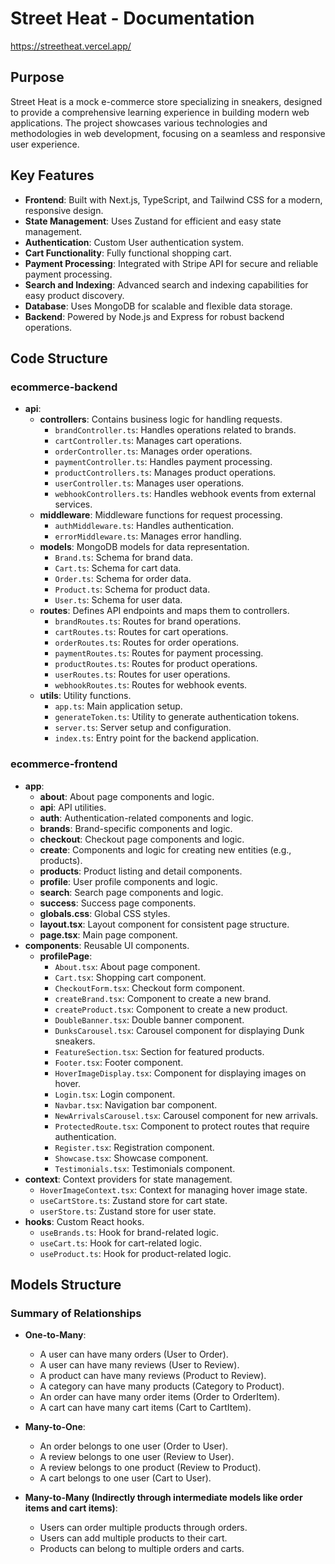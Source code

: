 # Street Heat - Documentation

https://streetheat.vercel.app/

## Purpose

Street Heat is a mock e-commerce store specializing in sneakers, designed to provide a comprehensive learning experience in building modern web applications. The project showcases various technologies and methodologies in web development, focusing on a seamless and responsive user experience.

## Key Features

- **Frontend**: Built with Next.js, TypeScript, and Tailwind CSS for a modern, responsive design.
- **State Management**: Uses Zustand for efficient and easy state management.
- **Authentication**: Custom User authentication system.
- **Cart Functionality**: Fully functional shopping cart.
- **Payment Processing**: Integrated with Stripe API for secure and reliable payment processing.
- **Search and Indexing**: Advanced search and indexing capabilities for easy product discovery.
- **Database**: Uses MongoDB for scalable and flexible data storage.
- **Backend**: Powered by Node.js and Express for robust backend operations.

## Code Structure

### ecommerce-backend

- **api**:
  - **controllers**: Contains business logic for handling requests.
    - `brandController.ts`: Handles operations related to brands.
    - `cartController.ts`: Manages cart operations.
    - `orderController.ts`: Manages order operations.
    - `paymentController.ts`: Handles payment processing.
    - `productControllers.ts`: Manages product operations.
    - `userController.ts`: Manages user operations.
    - `webhookControllers.ts`: Handles webhook events from external services.
  - **middleware**: Middleware functions for request processing.
    - `authMiddleware.ts`: Handles authentication.
    - `errorMiddleware.ts`: Manages error handling.
  - **models**: MongoDB models for data representation.
    - `Brand.ts`: Schema for brand data.
    - `Cart.ts`: Schema for cart data.
    - `Order.ts`: Schema for order data.
    - `Product.ts`: Schema for product data.
    - `User.ts`: Schema for user data.
  - **routes**: Defines API endpoints and maps them to controllers.
    - `brandRoutes.ts`: Routes for brand operations.
    - `cartRoutes.ts`: Routes for cart operations.
    - `orderRoutes.ts`: Routes for order operations.
    - `paymentRoutes.ts`: Routes for payment processing.
    - `productRoutes.ts`: Routes for product operations.
    - `userRoutes.ts`: Routes for user operations.
    - `webhookRoutes.ts`: Routes for webhook events.
  - **utils**: Utility functions.
    - `app.ts`: Main application setup.
    - `generateToken.ts`: Utility to generate authentication tokens.
    - `server.ts`: Server setup and configuration.
    - `index.ts`: Entry point for the backend application.

### ecommerce-frontend

- **app**:
  - **about**: About page components and logic.
  - **api**: API utilities.
  - **auth**: Authentication-related components and logic.
  - **brands**: Brand-specific components and logic.
  - **checkout**: Checkout page components and logic.
  - **create**: Components and logic for creating new entities (e.g., products).
  - **products**: Product listing and detail components.
  - **profile**: User profile components and logic.
  - **search**: Search page components and logic.
  - **success**: Success page components.
  - **globals.css**: Global CSS styles.
  - **layout.tsx**: Layout component for consistent page structure.
  - **page.tsx**: Main page component.
- **components**: Reusable UI components.
  - **profilePage**:
    - `About.tsx`: About page component.
    - `Cart.tsx`: Shopping cart component.
    - `CheckoutForm.tsx`: Checkout form component.
    - `createBrand.tsx`: Component to create a new brand.
    - `createProduct.tsx`: Component to create a new product.
    - `DoubleBanner.tsx`: Double banner component.
    - `DunksCarousel.tsx`: Carousel component for displaying Dunk sneakers.
    - `FeatureSection.tsx`: Section for featured products.
    - `Footer.tsx`: Footer component.
    - `HoverImageDisplay.tsx`: Component for displaying images on hover.
    - `Login.tsx`: Login component.
    - `Navbar.tsx`: Navigation bar component.
    - `NewArrivalsCarousel.tsx`: Carousel component for new arrivals.
    - `ProtectedRoute.tsx`: Component to protect routes that require authentication.
    - `Register.tsx`: Registration component.
    - `Showcase.tsx`: Showcase component.
    - `Testimonials.tsx`: Testimonials component.
- **context**: Context providers for state management.
  - `HoverImageContext.tsx`: Context for managing hover image state.
  - `useCartStore.ts`: Zustand store for cart state.
  - `userStore.ts`: Zustand store for user state.
- **hooks**: Custom React hooks.
  - `useBrands.ts`: Hook for brand-related logic.
  - `useCart.ts`: Hook for cart-related logic.
  - `useProduct.ts`: Hook for product-related logic.

## Models Structure

### Summary of Relationships

- **One-to-Many**:
  - A user can have many orders (User to Order).
  - A user can have many reviews (User to Review).
  - A product can have many reviews (Product to Review).
  - A category can have many products (Category to Product).
  - An order can have many order items (Order to OrderItem).
  - A cart can have many cart items (Cart to CartItem).

- **Many-to-One**:
  - An order belongs to one user (Order to User).
  - A review belongs to one user (Review to User).
  - A review belongs to one product (Review to Product).
  - A cart belongs to one user (Cart to User).

- **Many-to-Many (Indirectly through intermediate models like order items and cart items)**:
  - Users can order multiple products through orders.
  - Users can add multiple products to their cart.
  - Products can belong to multiple orders and carts.
